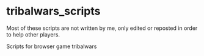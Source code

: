 # tribalwars_scripts
Most of these scripts are not written by me, only edited or reposted in order to help other players.

Scripts for browser game tribalwars

